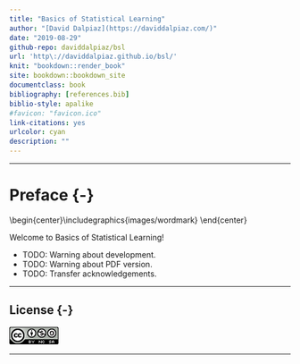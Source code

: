 ```yaml
--- 
title: "Basics of Statistical Learning"
author: "[David Dalpiaz](https://daviddalpiaz.com/)"
date: "2019-08-29"
github-repo: daviddalpiaz/bsl
url: 'http\://daviddalpiaz.github.io/bsl/'
knit: "bookdown::render_book"
site: bookdown::bookdown_site
documentclass: book
bibliography: [references.bib]
biblio-style: apalike
#favicon: "favicon.ico"
link-citations: yes
urlcolor: cyan
description: ""
---
```




***

# Preface {-}


\begin{center}\includegraphics{images/wordmark} \end{center}

Welcome to Basics of Statistical Learning! 

- TODO: Warning about development.
- TODO: Warning about PDF version.
- TODO: Transfer acknowledgements.

***

## License {-}

![This work is licensed under a [Creative Commons Attribution-NonCommercial-ShareAlike 4.0 International License](http://creativecommons.org/licenses/by-nc-sa/4.0/).](images/cc.png)

***
